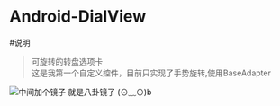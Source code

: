 # Android-DialView


#说明
>可旋转的转盘选项卡</br>
>这是我第一个自定义控件，目前只实现了手势旋转,使用BaseAdapter</br>


 ![](https://github.com/MatinalLight/Android-DialView/blob/master/src/main/raw/demonstration.gif "中间加个镜子 就是八卦镜了 (⊙﹏⊙)b")   
 

